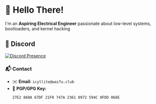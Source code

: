 # 👋 Hello There! 

I'm an **Aspiring Electrical Engineer** passionate about low-level systems, bootloaders, and kernel hacking

## 💬 Discord

[![Discord Presence](https://lanyard.cnrad.dev/api/174591895417126912)](https://discord.com/users/id/174591895417126912)

### 📬 Contact
- ✉️ **Email:** `icyllite@waifu.club` 
- 🔐 **PGP/GPG Key:** 
  ```bash
  27E2 868A 67DF 21F0 747A 2361 0972 594C 0FDD 068E
  ```


